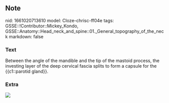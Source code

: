 ## Note
nid: 1661020713610
model: Cloze-chrisc-ff04e
tags: GSSE::!Contributor::Mickey_Kondo, GSSE::Anatomy::Head_neck_and_spine::01._General_topography_of_the_neck
markdown: false

### Text
Between the angle of the mandible and the tip of the mastoid process, the investing layer of the deep cervical fascia splits to form a capsule for the {{c1::parotid gland}}.

### Extra
<img src="070417_0758_DeepCervica4.jpg">
